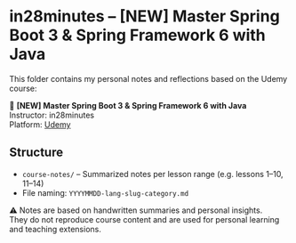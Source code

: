 # in28minutes – [NEW] Master Spring Boot 3 & Spring Framework 6 with Java

This folder contains my personal notes and reflections based on the Udemy course:

📘 **[NEW] Master Spring Boot 3 & Spring Framework 6 with Java**  
Instructor: in28minutes  
Platform: [Udemy](https://www.udemy.com/course/spring-boot-and-spring-framework-tutorial-for-beginners/)

## Structure

- `course-notes/` – Summarized notes per lesson range (e.g. lessons 1–10, 11–14)
- File naming: `YYYYMMDD-lang-slug-category.md`

⚠️ Notes are based on handwritten summaries and personal insights.  
They do not reproduce course content and are used for personal learning and teaching extensions.
